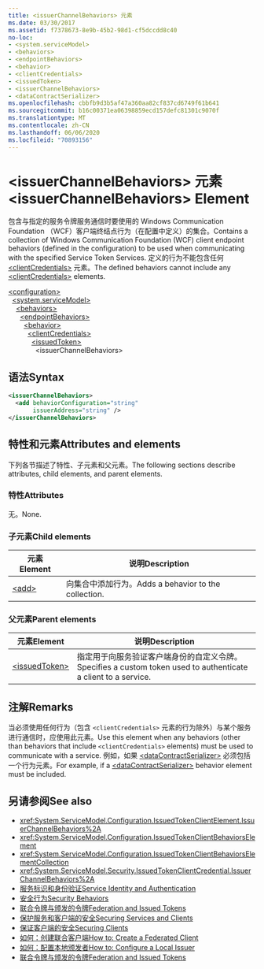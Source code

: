```yaml
---
title: <issuerChannelBehaviors> 元素
ms.date: 03/30/2017
ms.assetid: f7378673-8e9b-45b2-98d1-cf5dccdd8c40
no-loc:
- <system.serviceModel>
- <behaviors>
- <endpointBehaviors>
- <behavior>
- <clientCredentials>
- <issuedToken>
- <issuerChannelBehaviors>
- <dataContractSerializer>
ms.openlocfilehash: cbbfb9d3b5af47a360aa82cf837cd6749f61b641
ms.sourcegitcommit: b16c00371ea06398859ecd157defc81301c9070f
ms.translationtype: MT
ms.contentlocale: zh-CN
ms.lasthandoff: 06/06/2020
ms.locfileid: "70893156"
---
```

# <a name="issuerchannelbehaviors-element"></a><span data-ttu-id="78945-102">\<issuerChannelBehaviors> 元素</span><span class="sxs-lookup"><span data-stu-id="78945-102">\<issuerChannelBehaviors> Element</span></span>

<span data-ttu-id="78945-103">包含与指定的服务令牌服务通信时要使用的 Windows Communication Foundation （WCF）客户端终结点行为（在配置中定义）的集合。</span><span class="sxs-lookup"><span data-stu-id="78945-103">Contains a collection of Windows Communication Foundation (WCF) client endpoint behaviors (defined in the configuration) to be used when communicating with the specified Service Token Services.</span></span> <span data-ttu-id="78945-104">定义的行为不能包含任何 [\<clientCredentials>](clientcredentials.md) 元素。</span><span class="sxs-lookup"><span data-stu-id="78945-104">The defined behaviors cannot include any [\<clientCredentials>](clientcredentials.md) elements.</span></span>

[\<configuration>](../configuration-element.md)\
&nbsp;&nbsp;[\<system.serviceModel>](system-servicemodel.md)\
&nbsp;&nbsp;&nbsp;&nbsp;[\<behaviors>](behaviors.md)\
&nbsp;&nbsp;&nbsp;&nbsp;&nbsp;&nbsp;[\<endpointBehaviors>](endpointbehaviors.md)\
&nbsp;&nbsp;&nbsp;&nbsp;&nbsp;&nbsp;&nbsp;&nbsp;[\<behavior>](behavior-of-endpointbehaviors.md)\
&nbsp;&nbsp;&nbsp;&nbsp;&nbsp;&nbsp;&nbsp;&nbsp;&nbsp;&nbsp;[\<clientCredentials>](clientcredentials.md)\
&nbsp;&nbsp;&nbsp;&nbsp;&nbsp;&nbsp;&nbsp;&nbsp;&nbsp;&nbsp;&nbsp;&nbsp;[\<issuedToken>](issuedtoken.md)\
&nbsp;&nbsp;&nbsp;&nbsp;&nbsp;&nbsp;&nbsp;&nbsp;&nbsp;&nbsp;&nbsp;&nbsp;&nbsp;&nbsp;\<issuerChannelBehaviors>

## <a name="syntax"></a><span data-ttu-id="78945-105">语法</span><span class="sxs-lookup"><span data-stu-id="78945-105">Syntax</span></span>

```xml
<issuerChannelBehaviors>
  <add behaviorConfiguration="string"
       issuerAddress="string" />
</issuerChannelBehaviors>
```

## <a name="attributes-and-elements"></a><span data-ttu-id="78945-106">特性和元素</span><span class="sxs-lookup"><span data-stu-id="78945-106">Attributes and elements</span></span>

<span data-ttu-id="78945-107">下列各节描述了特性、子元素和父元素。</span><span class="sxs-lookup"><span data-stu-id="78945-107">The following sections describe attributes, child elements, and parent elements.</span></span>

### <a name="attributes"></a><span data-ttu-id="78945-108">特性</span><span class="sxs-lookup"><span data-stu-id="78945-108">Attributes</span></span>

<span data-ttu-id="78945-109">无。</span><span class="sxs-lookup"><span data-stu-id="78945-109">None.</span></span>

### <a name="child-elements"></a><span data-ttu-id="78945-110">子元素</span><span class="sxs-lookup"><span data-stu-id="78945-110">Child elements</span></span>

|<span data-ttu-id="78945-111">元素</span><span class="sxs-lookup"><span data-stu-id="78945-111">Element</span></span>|<span data-ttu-id="78945-112">说明</span><span class="sxs-lookup"><span data-stu-id="78945-112">Description</span></span>|
|-------------|-----------------|
|[\<add>](add-of-issuerchannelbehaviors.md)|<span data-ttu-id="78945-113">向集合中添加行为。</span><span class="sxs-lookup"><span data-stu-id="78945-113">Adds a behavior to the collection.</span></span>|

### <a name="parent-elements"></a><span data-ttu-id="78945-114">父元素</span><span class="sxs-lookup"><span data-stu-id="78945-114">Parent elements</span></span>

|<span data-ttu-id="78945-115">元素</span><span class="sxs-lookup"><span data-stu-id="78945-115">Element</span></span>|<span data-ttu-id="78945-116">说明</span><span class="sxs-lookup"><span data-stu-id="78945-116">Description</span></span>|
|-------------|-----------------|
|[\<issuedToken>](issuedtoken.md)|<span data-ttu-id="78945-117">指定用于向服务验证客户端身份的自定义令牌。</span><span class="sxs-lookup"><span data-stu-id="78945-117">Specifies a custom token used to authenticate a client to a service.</span></span>|

## <a name="remarks"></a><span data-ttu-id="78945-118">注解</span><span class="sxs-lookup"><span data-stu-id="78945-118">Remarks</span></span>

<span data-ttu-id="78945-119">当必须使用任何行为（包含 `<clientCredentials>` 元素的行为除外）与某个服务进行通信时，应使用此元素。</span><span class="sxs-lookup"><span data-stu-id="78945-119">Use this element when any behaviors (other than behaviors that include `<clientCredentials>` elements) must be used to communicate with a service.</span></span> <span data-ttu-id="78945-120">例如，如果 [\<dataContractSerializer>](datacontractserializer-element.md) 必须包括一个行为元素。</span><span class="sxs-lookup"><span data-stu-id="78945-120">For example, if a [\<dataContractSerializer>](datacontractserializer-element.md) behavior element must be included.</span></span>

## <a name="see-also"></a><span data-ttu-id="78945-121">另请参阅</span><span class="sxs-lookup"><span data-stu-id="78945-121">See also</span></span>

- <xref:System.ServiceModel.Configuration.IssuedTokenClientElement.IssuerChannelBehaviors%2A>
- <xref:System.ServiceModel.Configuration.IssuedTokenClientBehaviorsElement>
- <xref:System.ServiceModel.Configuration.IssuedTokenClientBehaviorsElementCollection>
- <xref:System.ServiceModel.Security.IssuedTokenClientCredential.IssuerChannelBehaviors%2A>
- [<span data-ttu-id="78945-122">服务标识和身份验证</span><span class="sxs-lookup"><span data-stu-id="78945-122">Service Identity and Authentication</span></span>](../../../wcf/feature-details/service-identity-and-authentication.md)
- [<span data-ttu-id="78945-123">安全行为</span><span class="sxs-lookup"><span data-stu-id="78945-123">Security Behaviors</span></span>](../../../wcf/feature-details/security-behaviors-in-wcf.md)
- [<span data-ttu-id="78945-124">联合令牌与颁发的令牌</span><span class="sxs-lookup"><span data-stu-id="78945-124">Federation and Issued Tokens</span></span>](../../../wcf/feature-details/federation-and-issued-tokens.md)
- [<span data-ttu-id="78945-125">保护服务和客户端的安全</span><span class="sxs-lookup"><span data-stu-id="78945-125">Securing Services and Clients</span></span>](../../../wcf/feature-details/securing-services-and-clients.md)
- [<span data-ttu-id="78945-126">保证客户端的安全</span><span class="sxs-lookup"><span data-stu-id="78945-126">Securing Clients</span></span>](../../../wcf/securing-clients.md)
- [<span data-ttu-id="78945-127">如何：创建联合客户端</span><span class="sxs-lookup"><span data-stu-id="78945-127">How to: Create a Federated Client</span></span>](../../../wcf/feature-details/how-to-create-a-federated-client.md)
- [<span data-ttu-id="78945-128">如何：配置本地颁发者</span><span class="sxs-lookup"><span data-stu-id="78945-128">How to: Configure a Local Issuer</span></span>](../../../wcf/feature-details/how-to-configure-a-local-issuer.md)
- [<span data-ttu-id="78945-129">联合令牌与颁发的令牌</span><span class="sxs-lookup"><span data-stu-id="78945-129">Federation and Issued Tokens</span></span>](../../../wcf/feature-details/federation-and-issued-tokens.md)
